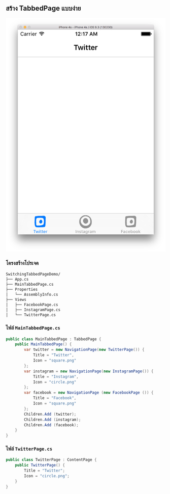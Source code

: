 ## สร้าง TabbedPage แบบง่าย

![](Screen/tabbed-page.png)

### โครงสร้างโปรเจค

```
SwitchingTabbedPageDemo/
├── App.cs
├── MainTabbedPage.cs
├── Properties
│   └── AssemblyInfo.cs
├── Views
│   ├── FacebookPage.cs
│   ├── InstagramPage.cs
│   └── TwitterPage.cs
```

### ไฟล์ `MainTabbedPage.cs`

```csharp
public class MainTabbedPage : TabbedPage {
    public MainTabbedPage() {
        var twitter = new NavigationPage(new TwitterPage()) {
            Title = "Twitter",
            Icon = "square.png"
        };
        var instagram = new NavigationPage(new InstagramPage()) {
            Title = "Instagram",
            Icon = "circle.png"
        };
        var facebook = new NavigationPage (new FacebookPage ()) {
            Title = "Facebook",
            Icon = "square.png"
        };
        Children.Add (twitter);
        Children.Add (instagram);
        Children.Add (facebook);
    }
}
```

### ไฟล์ `TwitterPage.cs`

```csharp
public class TwitterPage : ContentPage {
    public TwitterPage() {
        Title = "Twitter";
        Icon = "circle.png";
    }
}
```